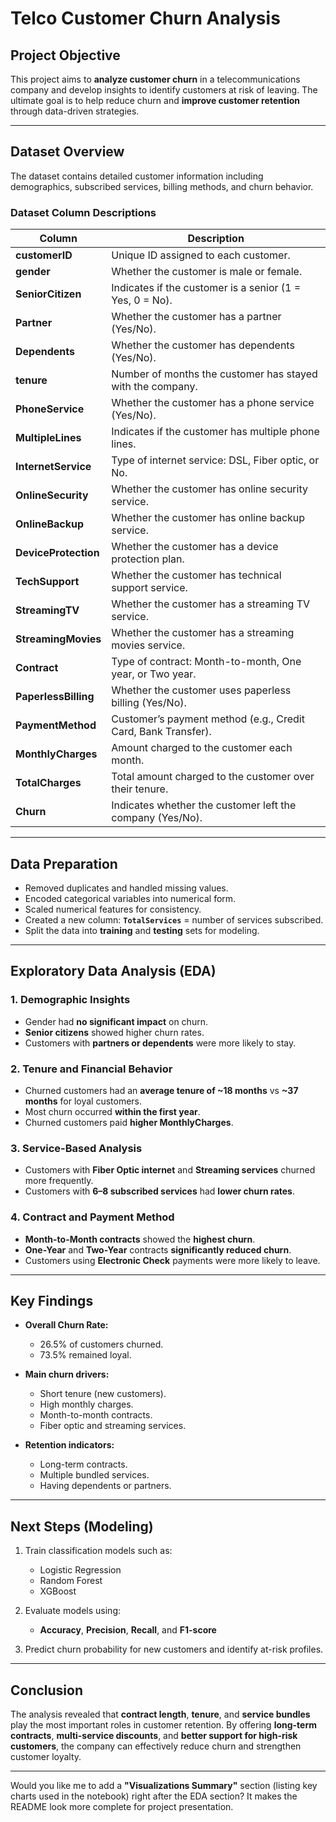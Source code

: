 # Telco Customer Churn Analysis

## Project Objective

This project aims to **analyze customer churn** in a telecommunications company and develop insights to identify customers at risk of leaving.
The ultimate goal is to help reduce churn and **improve customer retention** through data-driven strategies.

---

## Dataset Overview

The dataset contains detailed customer information including demographics, subscribed services, billing methods, and churn behavior.

### Dataset Column Descriptions

| Column               | Description                                                   |
| -------------------- | ------------------------------------------------------------- |
| **customerID**       | Unique ID assigned to each customer.                          |
| **gender**           | Whether the customer is male or female.                       |
| **SeniorCitizen**    | Indicates if the customer is a senior (1 = Yes, 0 = No).      |
| **Partner**          | Whether the customer has a partner (Yes/No).                  |
| **Dependents**       | Whether the customer has dependents (Yes/No).                 |
| **tenure**           | Number of months the customer has stayed with the company.    |
| **PhoneService**     | Whether the customer has a phone service (Yes/No).            |
| **MultipleLines**    | Indicates if the customer has multiple phone lines.           |
| **InternetService**  | Type of internet service: DSL, Fiber optic, or No.            |
| **OnlineSecurity**   | Whether the customer has online security service.             |
| **OnlineBackup**     | Whether the customer has online backup service.               |
| **DeviceProtection** | Whether the customer has a device protection plan.            |
| **TechSupport**      | Whether the customer has technical support service.           |
| **StreamingTV**      | Whether the customer has a streaming TV service.              |
| **StreamingMovies**  | Whether the customer has a streaming movies service.          |
| **Contract**         | Type of contract: Month-to-month, One year, or Two year.      |
| **PaperlessBilling** | Whether the customer uses paperless billing (Yes/No).         |
| **PaymentMethod**    | Customer’s payment method (e.g., Credit Card, Bank Transfer). |
| **MonthlyCharges**   | Amount charged to the customer each month.                    |
| **TotalCharges**     | Total amount charged to the customer over their tenure.       |
| **Churn**            | Indicates whether the customer left the company (Yes/No).     |

---

## Data Preparation

* Removed duplicates and handled missing values.
* Encoded categorical variables into numerical form.
* Scaled numerical features for consistency.
* Created a new column: **`TotalServices`** = number of services subscribed.
* Split the data into **training** and **testing** sets for modeling.

---

## Exploratory Data Analysis (EDA)

### **1. Demographic Insights**

* Gender had **no significant impact** on churn.
* **Senior citizens** showed higher churn rates.
* Customers with **partners or dependents** were more likely to stay.

### **2. Tenure and Financial Behavior**

* Churned customers had an **average tenure of ~18 months** vs **~37 months** for loyal customers.
* Most churn occurred **within the first year**.
* Churned customers paid **higher MonthlyCharges**.

### **3. Service-Based Analysis**

* Customers with **Fiber Optic internet** and **Streaming services** churned more frequently.
* Customers with **6–8 subscribed services** had **lower churn rates**.

### **4. Contract and Payment Method**

* **Month-to-Month contracts** showed the **highest churn**.
* **One-Year** and **Two-Year** contracts **significantly reduced churn**.
* Customers using **Electronic Check** payments were more likely to leave.

---

## Key Findings

* **Overall Churn Rate:**

  * 26.5% of customers churned.
  * 73.5% remained loyal.

* **Main churn drivers:**

  * Short tenure (new customers).
  * High monthly charges.
  * Month-to-month contracts.
  * Fiber optic and streaming services.

* **Retention indicators:**

  * Long-term contracts.
  * Multiple bundled services.
  * Having dependents or partners.

---

## Next Steps (Modeling)

1. Train classification models such as:

   * Logistic Regression
   * Random Forest
   * XGBoost

2. Evaluate models using:

   * **Accuracy**, **Precision**, **Recall**, and **F1-score**

3. Predict churn probability for new customers and identify at-risk profiles.

---

## Conclusion

The analysis revealed that **contract length**, **tenure**, and **service bundles** play the most important roles in customer retention.
By offering **long-term contracts**, **multi-service discounts**, and **better support for high-risk customers**, the company can effectively reduce churn and strengthen customer loyalty.

---

Would you like me to add a **"Visualizations Summary"** section (listing key charts used in the notebook) right after the EDA section? It makes the README look more complete for project presentation.
